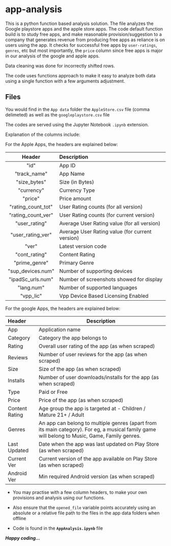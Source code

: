 # app-analysis
This is a python function based analysis solution. The file analyzes the Google playstore apps and the apple store apps.
The code default function build is to study free apps, and make reasonable provision/suggestion to a company that generates revenue from producing free apps as reliance is on users using the app. It checks for successful free apps by `user-ratings`, `genres`, etc but most importantly, the `price` column since free apps is major in our analysis of the google and apple apps.

Data cleaning was done for incorrectly shifted rows.

The code uses functions approach to make it easy to analyze both data using a single function with a few arguments adjustment.

## Files
You would find in the `App data` folder the `AppleStore.csv` file (comma delimeted) as well as the `googleplaystore.csv` file 

The codes are served using the Jupyter Notebook `.ipynb` extension.

Explanation of the columns include:

For the Apple Apps, the headers are explained below:

| Header | Description  |
| :-----:| :---------- |
| "id" | App ID |
| "track_name" | App Name |
| "size_bytes" | Size (in Bytes) |
| "currency" | Currency Type |
| "price" | Price amount |
| "rating_count_tot" | User Rating counts (for all version) |
| "rating_count_ver" | User Rating counts (for current version) |
| "user_rating" | Average User Rating value (for all version) |
| "user_rating_ver" | Average User Rating value (for current version) |
| "ver" | Latest version code |
| "cont_rating" | Content Rating |
| "prime_genre" | Primary Genre |
| "sup_devices.num" | Number of supporting devices |
| "ipadSc_urls.num" | Number of screenshots showed for display |
| "lang.num" | Number of supported languages |
| "vpp_lic" | Vpp Device Based Licensing Enabled |

For the google Apps, the headers are explained below:

| Header | Description |
| :---    | ---- |
| App | Application name |
| Category | Category the app belongs to  | 
| Rating | Overall user rating of the app (as when scraped) | 
| Reviews | Number of user reviews for the app (as when scraped) | 
| Size | Size of the app (as when scraped) | 
| Installs | Number of user downloads/installs for the app (as when scraped) | 
| Type | Paid or Free | 
| Price | Price of the app (as when scraped) | 
| Content Rating | Age group the app is targeted at - Children / Mature 21+ / Adult | 
| Genres | An app can belong to multiple genres (apart from its main category). For eg, a musical family game will belong to Music, Game, Family genres. | 
| Last Updated | Date when the app was last updated on Play Store (as when scraped) | 
| Current Ver | Current version of the app available on Play Store (as when scraped) | 
| Android Ver | Min required Android version (as when scraped) | 

* You may practise with a few column headers, to make your own provisions and analysis using our functions.

* Also ensure that the `opened_file` variable points accurately using an absolute or a relative file path to the files in the app data folders when offline

* Code is found in the **`AppAnalysis.ipynb`** file

***Happy coding...***
